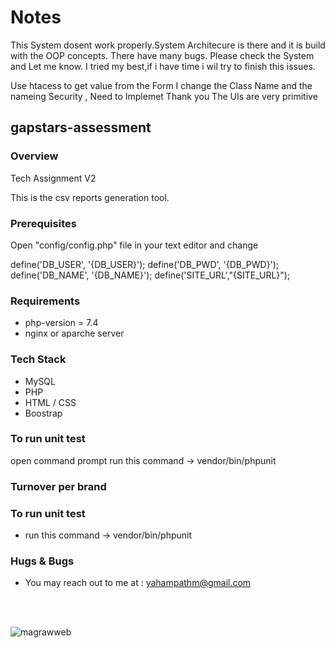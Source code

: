 # Notes

This System dosent work properly.System Architecure is there and it is build with the OOP concepts.
There have many bugs. Please check the System and Let me know.
I tried my best,if i have time i wil try to finish this issues.

Use htacess to get value from the Form
I change the Class Name and the nameing
Security , Need to Implemet
Thank you
The UIs are very primitive
 
## gapstars-assessment

### Overview
Tech Assignment V2

This is the csv reports generation tool. 

### Prerequisites
 
Open "config/config.php" file in your text editor and change

define('DB_USER', '{DB_USER}');
define('DB_PWD', '{DB_PWD}');
define('DB_NAME', '{DB_NAME}');
define('SITE_URL',"{SITE_URL}"); 
 

### Requirements
  
- php-version = 7.4
- nginx or aparche server 

### Tech Stack 
 
- MySQL
- PHP
- HTML / CSS 
- Boostrap

### To run unit test
open command prompt
run this command -> vendor/bin/phpunit
 

### Turnover per brand
 

### To run unit test
 
- run this command -> vendor/bin/phpunit

###  Hugs & Bugs
- You may reach out to me at : yahampathm@gmail.com
 

 <br> <br>
 <p align="left"> <img src="https://komarev.com/ghpvc/?username=magrawweb&label=Profile%20views&color=0e75b6&style=flat" alt="magrawweb" /> </p>